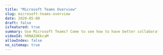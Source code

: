 ```yaml
---
title: "Microsoft Teams Overview"
slug: microsoft-teams-overview
date: 2020-05-08
draft: false
isfeatured: true
summary: Use Microsoft Teams? Come to see how to have better collaboration with the aid of Vibe. 
videoId: hRNAZdKkcaM
allowIndex: false
no_sitemap: true
---
```




